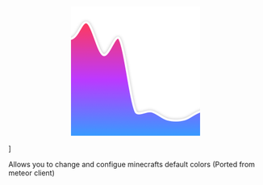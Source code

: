 <p align="center">
	<img width=256px src="GitHub/logo.png" />
</p>
]

Allows you to change and configue minecrafts default colors (Ported from meteor client)

